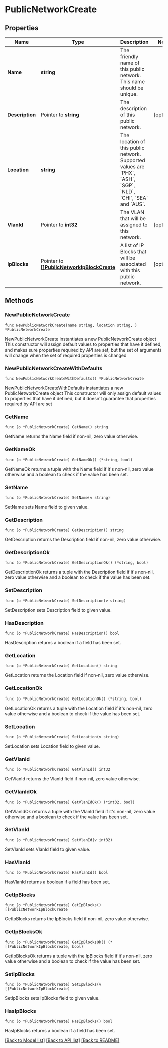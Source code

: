 # PublicNetworkCreate

## Properties

Name | Type | Description | Notes
------------ | ------------- | ------------- | -------------
**Name** | **string** | The friendly name of this public network. This name should be unique. | 
**Description** | Pointer to **string** | The description of this public network. | [optional] 
**Location** | **string** | The location of this public network. Supported values are &#x60;PHX&#x60;, &#x60;ASH&#x60;, &#x60;SGP&#x60;, &#x60;NLD&#x60;, &#x60;CHI&#x60;, &#x60;SEA&#x60; and &#x60;AUS&#x60;. | 
**VlanId** | Pointer to **int32** | The VLAN that will be assigned to this network. | [optional] 
**IpBlocks** | Pointer to [**[]PublicNetworkIpBlockCreate**](PublicNetworkIpBlockCreate.md) | A list of IP Blocks that will be associated with this public network. | [optional] 

## Methods

### NewPublicNetworkCreate

`func NewPublicNetworkCreate(name string, location string, ) *PublicNetworkCreate`

NewPublicNetworkCreate instantiates a new PublicNetworkCreate object
This constructor will assign default values to properties that have it defined,
and makes sure properties required by API are set, but the set of arguments
will change when the set of required properties is changed

### NewPublicNetworkCreateWithDefaults

`func NewPublicNetworkCreateWithDefaults() *PublicNetworkCreate`

NewPublicNetworkCreateWithDefaults instantiates a new PublicNetworkCreate object
This constructor will only assign default values to properties that have it defined,
but it doesn't guarantee that properties required by API are set

### GetName

`func (o *PublicNetworkCreate) GetName() string`

GetName returns the Name field if non-nil, zero value otherwise.

### GetNameOk

`func (o *PublicNetworkCreate) GetNameOk() (*string, bool)`

GetNameOk returns a tuple with the Name field if it's non-nil, zero value otherwise
and a boolean to check if the value has been set.

### SetName

`func (o *PublicNetworkCreate) SetName(v string)`

SetName sets Name field to given value.


### GetDescription

`func (o *PublicNetworkCreate) GetDescription() string`

GetDescription returns the Description field if non-nil, zero value otherwise.

### GetDescriptionOk

`func (o *PublicNetworkCreate) GetDescriptionOk() (*string, bool)`

GetDescriptionOk returns a tuple with the Description field if it's non-nil, zero value otherwise
and a boolean to check if the value has been set.

### SetDescription

`func (o *PublicNetworkCreate) SetDescription(v string)`

SetDescription sets Description field to given value.

### HasDescription

`func (o *PublicNetworkCreate) HasDescription() bool`

HasDescription returns a boolean if a field has been set.

### GetLocation

`func (o *PublicNetworkCreate) GetLocation() string`

GetLocation returns the Location field if non-nil, zero value otherwise.

### GetLocationOk

`func (o *PublicNetworkCreate) GetLocationOk() (*string, bool)`

GetLocationOk returns a tuple with the Location field if it's non-nil, zero value otherwise
and a boolean to check if the value has been set.

### SetLocation

`func (o *PublicNetworkCreate) SetLocation(v string)`

SetLocation sets Location field to given value.


### GetVlanId

`func (o *PublicNetworkCreate) GetVlanId() int32`

GetVlanId returns the VlanId field if non-nil, zero value otherwise.

### GetVlanIdOk

`func (o *PublicNetworkCreate) GetVlanIdOk() (*int32, bool)`

GetVlanIdOk returns a tuple with the VlanId field if it's non-nil, zero value otherwise
and a boolean to check if the value has been set.

### SetVlanId

`func (o *PublicNetworkCreate) SetVlanId(v int32)`

SetVlanId sets VlanId field to given value.

### HasVlanId

`func (o *PublicNetworkCreate) HasVlanId() bool`

HasVlanId returns a boolean if a field has been set.

### GetIpBlocks

`func (o *PublicNetworkCreate) GetIpBlocks() []PublicNetworkIpBlockCreate`

GetIpBlocks returns the IpBlocks field if non-nil, zero value otherwise.

### GetIpBlocksOk

`func (o *PublicNetworkCreate) GetIpBlocksOk() (*[]PublicNetworkIpBlockCreate, bool)`

GetIpBlocksOk returns a tuple with the IpBlocks field if it's non-nil, zero value otherwise
and a boolean to check if the value has been set.

### SetIpBlocks

`func (o *PublicNetworkCreate) SetIpBlocks(v []PublicNetworkIpBlockCreate)`

SetIpBlocks sets IpBlocks field to given value.

### HasIpBlocks

`func (o *PublicNetworkCreate) HasIpBlocks() bool`

HasIpBlocks returns a boolean if a field has been set.


[[Back to Model list]](../README.md#documentation-for-models) [[Back to API list]](../README.md#documentation-for-api-endpoints) [[Back to README]](../README.md)



